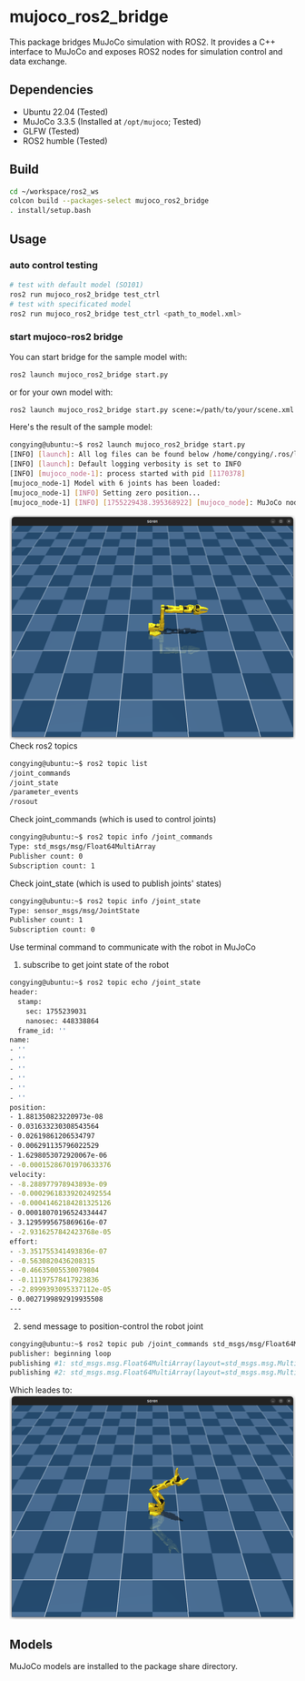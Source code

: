 # mujoco_ros2_bridge

This package bridges MuJoCo simulation with ROS2. It provides a C++ interface to MuJoCo and exposes ROS2 nodes for simulation control and data exchange.


## Dependencies
- Ubuntu 22.04 (Tested)
- MuJoCo 3.3.5 (Installed at `/opt/mujoco`; Tested)
- GLFW (Tested)
- ROS2 humble (Tested)

## Build

```bash
cd ~/workspace/ros2_ws
colcon build --packages-select mujoco_ros2_bridge
. install/setup.bash
```

## Usage
### auto control testing
```bash
# test with default model (SO101)
ros2 run mujoco_ros2_bridge test_ctrl
# test with specificated model
ros2 run mujoco_ros2_bridge test_ctrl <path_to_model.xml>
```
### start mujoco-ros2 bridge
You can start bridge for the sample model with:
```bash
ros2 launch mujoco_ros2_bridge start.py
```
or for your own model with:
```bash
ros2 launch mujoco_ros2_bridge start.py scene:=/path/to/your/scene.xml model_name:=your_model_name
```

Here's the result of the sample model:

```bash
congying@ubuntu:~$ ros2 launch mujoco_ros2_bridge start.py
[INFO] [launch]: All log files can be found below /home/congying/.ros/log/2025-08-15-11-43-57-237203-ubuntu-1170371
[INFO] [launch]: Default logging verbosity is set to INFO
[INFO] [mujoco_node-1]: process started with pid [1170378]
[mujoco_node-1] Model with 6 joints has been loaded: 
[mujoco_node-1] [INFO] Setting zero position...
[mujoco_node-1] [INFO] [1755229438.395368922] [mujoco_node]: MuJoCo node started with model file: /home/congying/workspace/ros2_ws/install/mujoco_ros2_bridge/share/mujoco_ros2_bridge/models/SO101/scene.xml
```

![MuJoCo SO101 Example](imgs/mujoco-so101.png)
Check ros2 topics
```bash
congying@ubuntu:~$ ros2 topic list
/joint_commands
/joint_state
/parameter_events
/rosout
```
Check joint_commands (which is used to control joints)
```bash
congying@ubuntu:~$ ros2 topic info /joint_commands
Type: std_msgs/msg/Float64MultiArray
Publisher count: 0
Subscription count: 1
```
Check joint_state (which is used to publish joints' states)
```bash
congying@ubuntu:~$ ros2 topic info /joint_state
Type: sensor_msgs/msg/JointState
Publisher count: 1
Subscription count: 0
```
Use terminal command to communicate with the robot in MuJoCo
1. subscribe to get joint state of the robot
```bash
congying@ubuntu:~$ ros2 topic echo /joint_state
header:
  stamp:
    sec: 1755239031
    nanosec: 448338864
  frame_id: ''
name:
- ''
- ''
- ''
- ''
- ''
- ''
position:
- 1.881350823220973e-08
- 0.031633230308543564
- 0.02619861206534797
- 0.006291135796022529
- 1.6298053072920067e-06
- -0.00015286701970633376
velocity:
- -8.288977978943893e-09
- -0.00029618339202492554
- -0.00041462184281325126
- 0.00018070196524334447
- 3.1295995675869616e-07
- -2.9316257842423768e-05
effort:
- -3.351755341493836e-07
- -0.5630820436208315
- -0.46635005530079804
- -0.11197578417923836
- -2.8999393095337112e-05
- 0.0027199892919935508
---

```
2. send message to position-control the robot joint
```bash
congying@ubuntu:~$ ros2 topic pub /joint_commands std_msgs/msg/Float64MultiArray '{data: [0.5, -0.7, 0.0, 0.0, 0.0, 1.0]}'
publisher: beginning loop
publishing #1: std_msgs.msg.Float64MultiArray(layout=std_msgs.msg.MultiArrayLayout(dim=[], data_offset=0), data=[0.5, -0.7, 0.0, 0.0, 0.0, 1.0])
publishing #2: std_msgs.msg.Float64MultiArray(layout=std_msgs.msg.MultiArrayLayout(dim=[], data_offset=0), data=[0.5, -0.7, 0.0, 0.0, 0.0, 1.0])
```
Which leades to:
![MuJoCo SO101 Example](imgs/mujoco-so101-after-joint-command.png)


## Models
MuJoCo models are installed to the package share directory.
